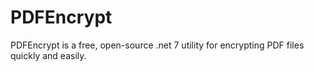 # PDFEncrypt

PDFEncrypt is a free, open-source .net 7 utility  for encrypting PDF files quickly and easily.
